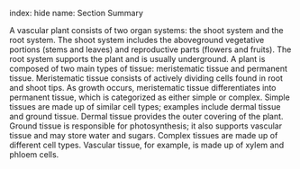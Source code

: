 index: hide
name: Section Summary

A vascular plant consists of two organ systems: the shoot system and the root system. The shoot system includes the aboveground vegetative portions (stems and leaves) and reproductive parts (flowers and fruits). The root system supports the plant and is usually underground. A plant is composed of two main types of tissue: meristematic tissue and permanent tissue. Meristematic tissue consists of actively dividing cells found in root and shoot tips. As growth occurs, meristematic tissue differentiates into permanent tissue, which is categorized as either simple or complex. Simple tissues are made up of similar cell types; examples include dermal tissue and ground tissue. Dermal tissue provides the outer covering of the plant. Ground tissue is responsible for photosynthesis; it also supports vascular tissue and may store water and sugars. Complex tissues are made up of different cell types. Vascular tissue, for example, is made up of xylem and phloem cells.
